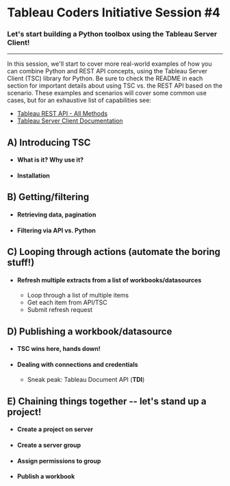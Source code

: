 # Tableau Coders Initiative Session #4

### Let's start building a Python toolbox using the Tableau Server Client!
---

In this session, we'll start to cover more real-world examples of how you can combine Python and REST API concepts, using the Tableau Server Client (TSC) library for Python. Be sure to check the README in each section for important details about using TSC vs. the REST API based on the scenario. These examples and scenarios will cover some common use cases, but for an exhaustive list of capabilities see:

- [Tableau REST API - All Methods](https://help.tableau.com/current/api/rest_api/en-us/REST/rest_api_ref.htm)
- [Tableau Server Client Documentation](https://tableau.github.io/server-client-python/docs/)

## A) Introducing TSC
  - #### What is it? Why use it?
  - #### Installation

## B) Getting/filtering
  - #### Retrieving data, pagination
  - #### Filtering via API vs. Python
  
## C) Looping through actions (automate the boring stuff!)
- #### Refresh multiple extracts from a list of workbooks/datasources
  - Loop through a list of multiple items
  - Get each item from API/TSC
  - Submit refresh request

## D) Publishing a workbook/datasource
- #### TSC wins here, hands down!
- #### Dealing with connections and credentials
  - Sneak peak: Tableau Document API (**TDI**)

## E) Chaining things together -- let's stand up a project!
- #### Create a project on server
- #### Create a server group
- #### Assign permissions to  group
- #### Publish a workbook